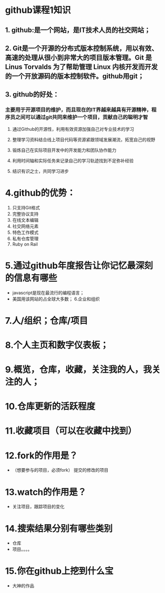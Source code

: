 # github课程1知识

## 1. github:是一个网站，是IT技术人员的社交网站；
## 2. Git是一个开源的分布式版本控制系统，用以有效、高速的处理从很小到非常大的项目版本管理。Git 是 Linus Torvalds 为了帮助管理 Linux 内核开发而开发的一个开放源码的版本控制软件。github用git；
## 3. github的好处：
### 主要用于开源项目的维护，而且现在的IT界越来越具有开源精神，程序员之间可以通过git共同来维护一个项目，贡献自己的聪明才智
 	 
   1. 通过Github的开源性，利用有效资源加强自己对专业技术的学习

   2. 整理学习资料结合线上项目代码等资源紧跟领域发展潮流，拓宽自己的视野

   3. 锻炼自己在实际项目开发中的开发能力和团队协作能力

   4. 利用时间轴和实际任务来记录自己的学习轨迹找到不足弥补经验

   5. 结识有识之士，共同学习进步

# 4.github的优势：
1. 只支持Git格式
2. 完整协议支持
3. 在线文本编辑
4. 社交网络元素
5. 特色工作模式
6. 私有仓库管理
7. Ruby on Rail

# 5.通过github年度报告让你记忆最深刻的信息有哪些
   + javascript是现在最流行的编程语言；
   + 美国用该网站的占全球大多数；
6.企业和组织
# 7.人/组织；仓库/项目
# 8.个人主页和数字仪表板；
# 9.概览，仓库，收藏，关注我的人，我关注的人；
# 10.仓库更新的活跃程度
# 11.收藏项目（可以在收藏中找到）
# 12.fork的作用是？
 + （想要参与的项目，必须fork）  提交的修改的项目

# 13.watch的作用是？      
 + 关注项目，跟踪项目的变化

# 14.搜索结果分别有哪些类别
+ 仓库
+ 项目。。。。
# 15.你在github上挖到什么宝
- 大神的作品

